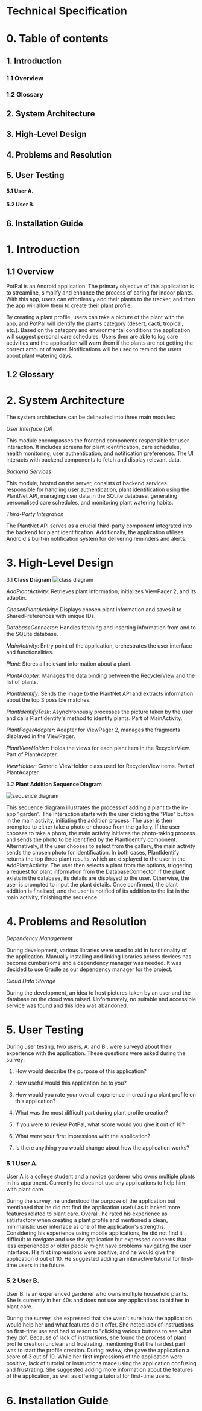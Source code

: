 
# Technical Specification

  

# 0. Table of contents

## 1. Introduction

### 1.1 Overview

### 1.2 Glossary

## 2. System Architecture

## 3. High-Level Design

## 4. Problems and Resolution

## 5. User Testing

#### 5.1 User A.

#### 5.2 User B.

## 6. Installation Guide

  

# 1. Introduction

## 1.1 Overview

  

PotPal is an Android application. The primary objective of this application is to streamline, simplify and enhance the process of caring for indoor plants. With this app, users can effortlessly add their plants to the tracker, and then the app will allow them to create their plant profile.

By creating a plant profile, users can take a picture of the plant with the app, and PotPal will identify the plant’s category (desert, cacti, tropical, etc.). Based on the category and environmental conditions the application will suggest personal care schedules. Users then are able to log care activities and the application will warn them if the plants are not getting the correct amount of water. Notifications will be used to remind the users about plant watering days.

  

## 1.2 Glossary

  

# 2. System Architecture

  

The system architecture can be delineated into three main modules:

  

*User Interface (UI)*

  

This module encompasses the frontend components responsible for user interaction. It includes screens for plant identification, care schedules, health monitoring, user authentication, and notification preferences. The UI interacts with backend components to fetch and display relevant data.

  

*Backend Services*

  

This module, hosted on the server, consists of backend services responsible for handling user authentication, plant identification using the PlantNet API, managing user data in the SQLite database, generating personalised care schedules, and monitoring plant watering habits.

  

*Third-Party Integration*

  

The PlantNet API serves as a crucial third-party component integrated into the backend for plant identification. Additionally, the application utilises Android's built-in notification system for delivering reminders and alerts.

  

# 3. High-Level Design

  
3.1 **Class Diagram**
![class diagram](https://media.discordapp.net/attachments/892046097000853535/1210331184383655958/image.png?ex=65ea2bc1&is=65d7b6c1&hm=dbe5e27fa11cf68acef4dccb0ef6587cfa06877b72bb5936907f2a96f32c7a68&=&format=webp&quality=lossless&width=960&height=464)

  

*AddPlantActivity*: Retrieves plant information, initializes ViewPager 2, and its adapter.

*ChosenPlantActivity*: Displays chosen plant information and saves it to SharedPreferences with unique IDs.

*DatabaseConnector*: Handles fetching and inserting information from and to the SQLite database.

*MainActivity*: Entry point of the application, orchestrates the user interface and functionalities.

*Plant*: Stores all relevant information about a plant.

*PlantAdapter*: Manages the data binding between the RecyclerView and the list of plants.

*PlantIdentify*: Sends the image to the PlantNet API and extracts information about the top 3 possible matches.

*PlantIdentifyTask*: Asynchronously processes the picture taken by the user and calls PlantIdentify's method to identify plants. Part of MainActivity.

*PlantPagerAdapter*: Adapter for ViewPager 2, manages the fragments displayed in the ViewPager.

*PlantViewHolder*: Holds the views for each plant item in the RecyclerView. Part of PlantAdapter.

*ViewHolder*: Generic ViewHolder class used for RecyclerView items. Part of PlantAdapter.

  3.2 **Plant Addition Sequence Diagram**

![sequence diagram](https://cdn.discordapp.com/attachments/766607481979535380/1210613999746682982/potpal_sequence.png?ex=65eb3325&is=65d8be25&hm=b09424bf9b8032385463b673744c271493a3abbbd81d8001752a50b90ac30fd9&)

This sequence diagram illustrates the process of adding a plant to the in-app "garden". The interaction starts with the user clicking the "Plus" button in the main activity, initiating the addition process. The user is then prompted  to either take a photo or choose from the gallery. If the user chooses to take a photo, the main activity initiates the photo-taking process and sends the photo to be identified by the PlantIdentify component. Alternatively, if the user chooses to select from the gallery, the main activity sends the chosen photo for identification. In both cases, PlantIdentify returns the top three plant results, which are displayed to the user in the AddPlantActivity. The user then selects a plant from the options, triggering a request for plant information from the DatabaseConnector. If the plant exists in the database, its details are displayed to the user. Otherwise, the user is prompted to input the plant details. Once confirmed, the plant addition is finalised, and the user is notified of its addition to the list in the main activity, finishing the sequence.
  

# 4. Problems and Resolution

  

*Dependency Management*

  

During development, various libraries were used to aid in functionality of the application. Manually installing and linking libraries across devices has become cumbersome and a dependency manager was needed. It was decided to use Gradle as our dependency manager for the project.

  

*Cloud Data Storage*

  

During the development, an idea to host pictures taken by an user and the database on the cloud was raised. Unfortunately, no suitable and accessible service was found and this idea was abandoned.

  

# 5. User Testing

  

During user testing, two users, A. and B., were surveyd about their experience with the application. These questions were asked during the survey:

  

1. How would describe the purpose of this application?

2. How useful would this application be to you?

3. How would you rate your overall experience in creating a plant profile on this application?

4. What was the most difficult part during plant profile creation?

5. If you were to review PotPal, what score would you give it out of 10?

6. What were your first impressions with the application?

7. Is there anything you would change about how the application works?

  

### 5.1 User A.

  

User A is a college student and a novice gardener who owns multiple plants in his apartment. Currently he does not use any applications to help him with plant care.

During the survey, he understood the purpose of the application but mentioned that he did not find the application useful as it lacked more features related to plant care. Overall, he rated his experience as satisfactory when creating a plant profile and mentioned a clean, minimalistic user interface as one of the application's strengths. Considering his experience using mobile applications, he did not find it difficult to navigate and use the application but expressed concerns that less experienced or older people might have problems navigating the user interface. His first impressions were positive, and he would give the application 6 out of 10. He suggested adding an interactive tutorial for first-time users in the future.

  

### 5.2 User B.

  

User B. is an experienced gardener who owns multiple household plants. She is currently in her 40s and does not use any applications to aid her in plant care.

During the survey, she expressed that she wasn't sure how the application would help her and what features did it offer. She noted lack of instructions on first-time use and had to resort to "clicking various buttons to see what they do". Because of lack of instructions, she found the process of plant profile creation unclear and frustrating, mentioning that the hardest part was to start the profile creation. During review, she gave the application a score of 3 out of 10. While her first impressions of the application were positive, lack of tutorial or instructions made using the application confusing and frustrating. She suggested adding more information about the features of the application, as well as offering a tutorial for first-time users.

  
  

# 6. Installation Guide
